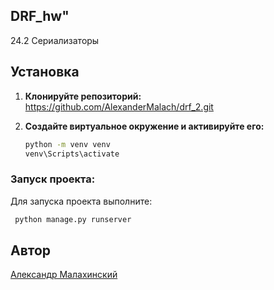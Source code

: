 ## DRF_hw"

24.2 Сериализаторы

## Установка

1. **Клонируйте репозиторий:**
        https://github.com/AlexanderMalach/drf_2.git

2. **Создайте виртуальное окружение и активируйте его:**
    ```sh
    python -m venv venv
    venv\Scripts\activate
    ```

### Запуск проекта:

Для запуска проекта выполните:
```sh
 python manage.py runserver    
```
## Автор

[Aлександр Малахинский](https://github.com/AlexanderMalach)


